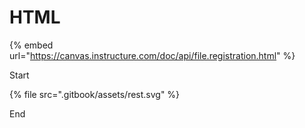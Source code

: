 # HTML



{% embed url="https://canvas.instructure.com/doc/api/file.registration.html" %}

Start

{% file src=".gitbook/assets/rest.svg" %}

End
